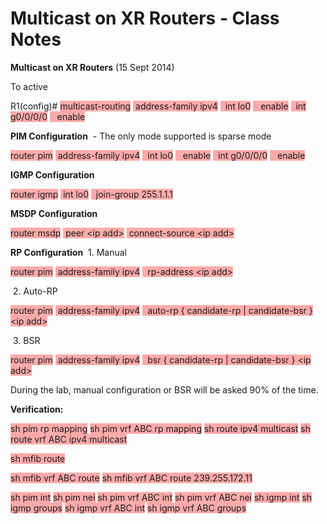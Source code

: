 # Multicast on XR Routers - Class Notes

**Multicast on XR Routers** \(15 Sept 2014\)

To active

R1\(config\)\# <span style="background-color: #ffaaaa">multicast\-routing</span>
<span style="background-color: #ffaaaa"> address\-family ipv4</span>
<span style="background-color: #ffaaaa">  int lo0</span>
<span style="background-color: #ffaaaa">   enable</span>
<span style="background-color: #ffaaaa">  int g0/0/0/0</span>
<span style="background-color: #ffaaaa">   enable</span>

**PIM Configuration**
 \- The only mode supported is sparse mode

<span style="background-color: #ffaaaa">router pim</span>
<span style="background-color: #ffaaaa"> address\-family ipv4</span>
<span style="background-color: #ffaaaa">  int lo0</span>
<span style="background-color: #ffaaaa">   enable</span>
<span style="background-color: #ffaaaa">  int g0/0/0/0</span>
<span style="background-color: #ffaaaa">   enable</span>

**IGMP Configuration**

<span style="background-color: #ffaaaa">router igmp</span>
<span style="background-color: #ffaaaa"> int lo0</span>
<span style="background-color: #ffaaaa">  join\-group 255.1.1.1</span>

**MSDP Configuration**

<span style="background-color: #ffaaaa">router msdp</span>
<span style="background-color: #ffaaaa"> peer \<ip add\></span>
<span style="background-color: #ffaaaa"> connect\-source \<ip add\></span>

**RP Configuration**
 1. Manual

<span style="background-color: #ffaaaa">router pim</span>
<span style="background-color: #ffaaaa"> address\-family ipv4</span>
<span style="background-color: #ffaaaa">  rp\-address \<ip add\></span>

 2. Auto\-RP

<span style="background-color: #ffaaaa">router pim</span>
<span style="background-color: #ffaaaa"> address\-family ipv4</span>
<span style="background-color: #ffaaaa">  auto\-rp { candidate\-rp | candidate\-bsr } \<ip add\></span>

 3. BSR

<span style="background-color: #ffaaaa">router pim</span>
<span style="background-color: #ffaaaa"> address\-family ipv4</span>
<span style="background-color: #ffaaaa">  bsr { candidate\-rp | candidate\-bsr } \<ip add\></span>

During the lab, manual configuration or BSR will be asked 90% of the time.

**Verification:**

<span style="background-color: #ffaaaa">sh pim rp mapping</span>
<span style="background-color: #ffaaaa">sh pim vrf ABC rp mapping</span>
<span style="background-color: #ffaaaa">sh route ipv4 multicast</span>
<span style="background-color: #ffaaaa">sh route vrf ABC ipv4 multicast</span>
<span style="background-color: #ffaaaa">

</span>
<span style="background-color: #ffaaaa">sh mfib route</span>

<span style="background-color: #ffaaaa">sh mfib vrf ABC route</span>
<span style="background-color: #ffaaaa">sh mfib vrf ABC route 239.255.172.11</span><span style="background-color: #ffaaaa">

</span>
<span style="background-color: #ffaaaa">

</span>
<span style="background-color: #ffaaaa">sh pim int</span>
<span style="background-color: #ffaaaa">sh pim nei</span>
<span style="background-color: #ffaaaa">sh pim vrf ABC int</span>
<span style="background-color: #ffaaaa">sh pim vrf ABC nei</span>
<span style="background-color: #ffaaaa">

</span>
<span style="background-color: #ffaaaa">sh igmp int</span>
<span style="background-color: #ffaaaa">sh igmp groups</span>
<span style="background-color: #ffaaaa">sh igmp vrf ABC int</span>
<span style="background-color: #ffaaaa">sh igmp vrf ABC groups</span>
